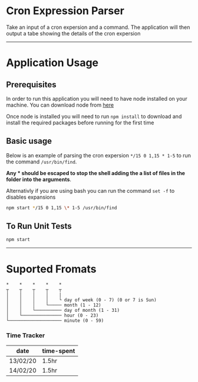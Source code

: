 # Cron Expression Parser
Take an input of a cron expersion and a command. The application will then output a tabe showing the details of the cron expersion

---
# Application Usage

## Prerequisites
In order to run this application you will need to have node installed on your machine. You can download node from [here](https://nodejs.org/en/download/) 

Once node is installed you will need to run `npm install` to download and install the required packages before running for the first time
 
## Basic usage

Below is an example of parsing the cron expersion `*/15 0 1,15 * 1-5` to run the command `/usr/bin/find`. 

**Any * should be escaped to stop the shell adding the a list of files in the folder into the arguments**. 

Alternativly if you are using bash you can run the command `set -f` to disables expansions

```bash
npm start */15 0 1,15 \* 1-5 /usr/bin/find
```

## To Run Unit Tests
```bash
npm start
```

---
# Suported Fromats
```
*    *    *    *    *
┬    ┬    ┬    ┬    ┬
│    │    │    │    |
│    │    │    │    └ day of week (0 - 7) (0 or 7 is Sun)
│    │    │    └───── month (1 - 12)
│    │    └────────── day of month (1 - 31)
│    └─────────────── hour (0 - 23)
└──────────────────── minute (0 - 59)
```

### Time Tracker
|date|time-spent|
|---|---|
|13/02/20|1.5hr|
|14/02/20|1.5hr|